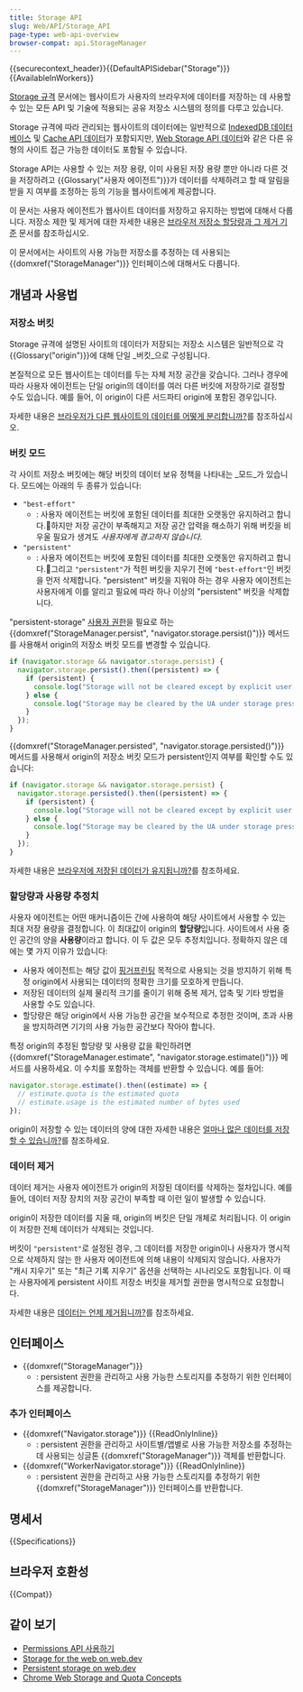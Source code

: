 ```yaml
---
title: Storage API
slug: Web/API/Storage_API
page-type: web-api-overview
browser-compat: api.StorageManager
---
```


{{securecontext_header}}{{DefaultAPISidebar("Storage")}} {{AvailableInWorkers}}

[Storage 규격](https://storage.spec.whatwg.org) 문서에는 웹사이트가 사용자의 브라우저에 데이터를 저장하는 데 사용할 수 있는 모든 API 및 기술에 적용되는 공유 저장소 시스템의 정의를 다루고 있습니다.

Storage 규격에 따라 관리되는 웹사이트의 데이터에는 일반적으로 [IndexedDB 데이터베이스](/ko/docs/Web/API/IndexedDB_API) 및 [Cache API 데이터](/ko/docs/Web/API/Cache)가 포함되지만, [Web Storage API 데이터](/ko/docs/Web/API/Web_Storage_API)와 같은 다른 유형의 사이트 접근 가능한 데이터도 포함될 수 있습니다.

Storage API는 사용할 수 있는 저장 용량, 이미 사용된 저장 용량 뿐만 아니라 다른 것을 저장하려고 {{Glossary("사용자 에이전트")}}가 데이터를 삭제하려고 할 때 알림을 받을 지 여부를 조정하는 등의 기능을 웹사이트에게 제공합니다.

이 문서는 사용자 에이전트가 웹사이트 데이터를 저장하고 유지하는 방법에 대해서 다룹니다. 저장소 제한 및 제거에 대한 자세한 내용은 [브라우저 저장소 할당량과 그 제거 기준](/ko/docs/Web/API/Storage_API/Storage_quotas_and_eviction_criteria) 문서를 참조하십시오.

이 문서에서는 사이트의 사용 가능한 저장소를 추정하는 데 사용되는 {{domxref("StorageManager")}} 인터페이스에 대해서도 다룹니다.

## 개념과 사용법

### 저장소 버킷

Storage 규격에 설명된 사이트의 데이터가 저장되는 저장소 시스템은 일반적으로 각 {{Glossary("origin")}}에 대해 단일 _버킷_으로 구성됩니다.

본질적으로 모든 웹사이트는 데이터를 두는 자체 저장 공간을 갖습니다. 그러나 경우에 따라 사용자 에이전트는 단일 origin의 데이터를 여러 다른 버킷에 저장하기로 결정할 수도 있습니다. 예를 들어, 이 origin이 다른 서드파티 origin에 포함된 경우입니다.

자세한 내용은 [브라우저가 다른 웹사이트의 데이터를 어떻게 분리합니까?](/ko/docs/Web/API/Storage_API/Storage_quotas_and_eviction_criteria#브라우저가-다른-웹사이트의-데이터를-어떻게-분리합니까)를 참조하십시오.

### 버킷 모드

각 사이트 저장소 버킷에는 해당 버킷의 데이터 보유 정책을 나타내는 _모드_가 있습니다. 모드에는 아래의 두 종류가 있습니다:

- `"best-effort"`
  - : 사용자 에이전트는 버킷에 포함된 데이터를 최대한 오랫동안 유지하려고 합니다.하지만 저장 공간이 부족해지고 저장 공간 압력을 해소하기 위해 버킷을 비우울 필요가 생겨도 _사용자에게 경고하지 않습니다_.
- `"persistent"`
  - : 사용자 에이전트는 버킷에 포함된 데이터를 최대한 오랫동안 유지하려고 합니다.그리고 `"persistent"`가 적힌 버킷을 지우기 전에 `"best-effort"`인 버킷을 먼저 삭제합니다. "persistent" 버킷을 지워야 하는 경우 사용자 에이전트는 사용자에게 이를 알리고 필요에 따라 하나 이상의 "persistent" 버킷을 삭제합니다.

"persistent-storage" [사용자 권한](/ko/docs/Web/API/Permissions_API)을 필요로 하는 {{domxref("StorageManager.persist", "navigator.storage.persist()")}} 메서드를 사용해서 origin의 저장소 버킷 모드를 변경할 수 있습니다.

```js
if (navigator.storage && navigator.storage.persist) {
  navigator.storage.persist().then((persistent) => {
    if (persistent) {
      console.log("Storage will not be cleared except by explicit user action");
    } else {
      console.log("Storage may be cleared by the UA under storage pressure.");
    }
  });
}
```

{{domxref("StorageManager.persisted", "navigator.storage.persisted()")}} 메서드를 사용해서 origin의 저장소 버킷 모드가 persistent인지 여부를 확인할 수도 있습니다:

```js
if (navigator.storage && navigator.storage.persist) {
  navigator.storage.persisted().then((persistent) => {
    if (persistent) {
      console.log("Storage will not be cleared except by explicit user action");
    } else {
      console.log("Storage may be cleared by the UA under storage pressure.");
    }
  });
}
```

자세한 내용은 [브라우저에 저장된 데이터가 유지됩니까?](/ko/docs/Web/API/Storage_API/Storage_quotas_and_eviction_criteria#브라우저에-저장된-데이터가-유지됩니까)를 참조하세요.

### 할당량과 사용량 추정치

사용자 에이전트는 어떤 매커니즘이든 간에 사용하여 해당 사이트에서 사용할 수 있는 최대 저장 용량을 결정합니다. 이 최대값이 origin의 **할당량**입니다. 사이트에서 사용 중인 공간의 양을 **사용량**이라고 합니다. 이 두 값은 모두 추정치입니다. 정확하지 않은 데에는 몇 가지 이유가 있습니다:

- 사용자 에이전트는 해당 값이 [핑거프린팅](/ko/docs/Glossary/Fingerprinting) 목적으로 사용되는 것을 방지하기 위해 특정 origin에서 사용되는 데이터의 정확한 크기를 모호하게 만듭니다.
- 저장된 데이터의 실제 물리적 크기를 줄이기 위해 중복 제거, 압축 및 기타 방법을 사용할 수도 있습니다.
- 할당량은 해당 origin에서 사용 가능한 공간을 보수적으로 추정한 것이며, 초과 사용을 방지하려면 기기의 사용 가능한 공간보다 작아야 합니다.

특정 origin의 추정된 할당량 및 사용량 값을 확인하려면 {{domxref("StorageManager.estimate", "navigator.storage.estimate()")}} 메서드를 사용하세요. 이 수치를 포함하는 객체를 반환할 수 있습니다. 예를 들어:

```js
navigator.storage.estimate().then((estimate) => {
  // estimate.quota is the estimated quota
  // estimate.usage is the estimated number of bytes used
});
```

origin이 저장할 수 있는 데이터의 양에 대한 자세한 내용은 [얼마나 많은 데이터를 저장할 수 있습니까?](/ko/docs/Web/API/Storage_API/Storage_quotas_and_eviction_criteria#얼마나-많은-데이터를-저장할-수-있습니까)를 참조하세요.

### 데이터 제거

데이터 제거는 사용자 에이전트가 origin의 저장된 데이터를 삭제하는 절차입니다. 예를 들어, 데이터 저장 장치의 저장 공간이 부족할 때 이런 일이 발생할 수 있습니다.

origin이 저장한 데이터를 지울 때, origin의 버킷은 단일 개체로 처리됩니다. 이 origin이 저장한 전체 데이터가 삭제되는 것입니다.

버킷이 `"persistent"`로 설정된 경우, 그 데이터를 저장한 origin이나 사용자가 명시적으로 삭제하지 않는 한 사용자 에이전트에 의해 내용이 삭제되지 않습니다. 사용자가 "캐시 지우기" 또는 "최근 기록 지우기" 옵션을 선택하는 시나리오도 포함됩니다. 이 때는 사용자에게 persistent 사이트 저장소 버킷을 제거할 권한을 명시적으로 요청합니다.

자세한 내용은 [데이터는 언제 제거됩니까?](/ko/docs/Web/API/Storage_API/Storage_quotas_and_eviction_criteria#데이터는-언제-제거됩니까)를 참조하세요.

## 인터페이스

- {{domxref("StorageManager")}}
  - : persistent 권한을 관리하고 사용 가능한 스토리지를 추정하기 위한 인터페이스를 제공합니다.

### 추가 인터페이스

- {{domxref("Navigator.storage")}} {{ReadOnlyInline}}
  - : persistent 권한을 관리하고 사이트별/앱별로 사용 가능한 저장소를 추정하는 데 사용되는 싱글톤 {{domxref("StorageManager")}} 객체를 반환합니다.
- {{domxref("WorkerNavigator.storage")}} {{ReadOnlyInline}}
  - : persistent 권한을 관리하고 사용 가능한 스토리지를 추정하기 위한 {{domxref("StorageManager")}} 인터페이스를 반환합니다.

## 명세서

{{Specifications}}

## 브라우저 호환성

{{Compat}}

## 같이 보기

- [Permissions API 사용하기](/ko/docs/Web/API/Permissions_API/Using_the_Permissions_API)
- [Storage for the web on web.dev](https://web.dev/articles/storage-for-the-web)
- [Persistent storage on web.dev](https://web.dev/articles/persistent-storage)
- [Chrome Web Storage and Quota Concepts](https://docs.google.com/document/d/19QemRTdIxYaJ4gkHYf2WWBNPbpuZQDNMpUVf8dQxj4U/edit)
